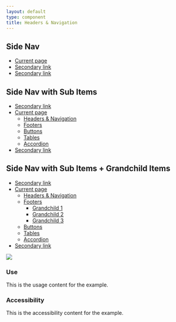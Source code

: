 ```yaml
---
layout: default
type: component
title: Headers & Navigation
---
```


<div class="preview">
  
  <h2 class="usa-heading">Side Nav</h2>

  <div class="usa-grid">
    <aside class="usa-width-one-fourth">
      <ul class="usa-sidenav-list">
        <li>
          <a class="usa-current-page" href="javascript:void(0)">Current page</a>
        </li>
        <li>
          <a href="javascript:void(0)">Secondary link</a>
        </li>
        <li>
          <a href="javascript:void(0)">Secondary link</a>
        </li>
      </ul>
    </aside>
  </div>

  <h2 class="usa-heading">Side Nav with Sub Items</h2>

  <div class="usa-grid">
    <aside class="usa-width-one-fourth">
      <ul class="usa-sidenav-list">
        <li>
          <a href="javascript:void(0)">Secondary link</a>
        </li>
        <li>
          <a class="usa-current-page" href="javascript:void(0)">Current page</a>
          <ul class="usa-sidenav-sub_list">
            <li>
              <a href="javascript:void(0)">Headers & Navigation</a>
            </li>
            <li>
              <a href="javascript:void(0)">Footers</a>
            </li>
            <li>
              <a href="javascript:void(0)">Buttons</a>
            </li>
            <li>
              <a href="javascript:void(0)">Tables</a>
            </li>
            <li>
              <a class="usa-current-page" href="javascript:void(0)">Accordion</a>
            </li>
          </ul>
        </li>
        <li>
          <a href="javascript:void(0)">Secondary link</a>
        </li>
      </ul>
    </aside>
  </div>

  <h2 class="usa-heading">Side Nav with Sub Items + Grandchild Items</h2>

  <div class="usa-grid">
    <aside class="usa-width-one-fourth">
      <ul class="usa-sidenav-list">
        <li>
          <a href="javascript:void(0)">Secondary link</a>
        </li>
        <li>
          <a class="usa-current-page" href="javascript:void(0)">Current page</a>
          <ul class="usa-sidenav-sub_list">
            <li>
              <a href="javascript:void(0)">Headers & Navigation</a>
            </li>
            <li>
              <a href="javascript:void(0)">Footers</a>
              <ul class="usa-sidenav-sub_list">
                <li>
                  <a href="javascript:void(0)">Grandchild 1</a>
                </li>
                <li>
                  <a href="javascript:void(0)">Grandchild 2</a>
                </li>
                <li>
                  <a class="usa-current-page" href="javascript:void(0)">Grandchild 3</a>
                </li>
              </ul>
            </li>
            <li>
              <a href="javascript:void(0)">Buttons</a>
            </li>
            <li>
              <a href="javascript:void(0)">Tables</a>
            </li>
            <li>
              <a href="javascript:void(0)">Accordion</a>
            </li>
          </ul>
        </li>
        <li>
          <a href="javascript:void(0)">Secondary link</a>
        </li>
      </ul>
    </aside>
  </div>

  <img src="{{ site.baseurl }}/assets/img/static/Headers_Navigation_UI_v2.png">
</div>

<div class="usa-grid">
  <div class="usa-width-one-half">
    <h3 class="usa-heading">Use</h3>
    <p>This is the usage content for the example.</p>
  </div>
  <div class="usa-width-one-half">
    <h3 class="usa-heading">Accessibility</h3>
    <p>This is the accessibility content for the example.</p>
  </div>  
</div>